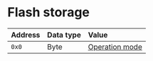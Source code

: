 # Flash storage

|Address|Data type|Value|
|:--    |:--      |:--  |
|`0x0`  |Byte     |[Operation mode]()|